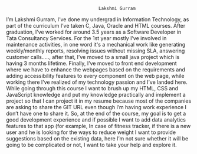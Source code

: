                                        Lakshmi Gurram
I’m Lakshmi Gurram, I’ve done my undergrad in Information Technology, as part of the curriculum I’ve taken C, Java, Oracle and HTML courses. After graduation, I’ve worked for around 3.5 years as a Software Developer in Tata Consultancy Services. For the 1st year mostly I’ve involved in maintenance activities, in one word it's a mechanical work like generating weekly/monthly reports, resolving issues without missing SLA, answering customer calls....., after that, I’ve moved to a small java project which is having 3 months lifetime. Finally, I’ve moved to front end development where we have to enhance the webpages based on the requirements and adding accessibility features to every component on the web page, while working there I’ve realized of my technology passion and I’ve landed here.
While going through this course I want to brush up my HTML, CSS and JavaScript knowledge and put my knowledge practically and implement a project so that I can project it in my resume because most of the companies are asking to share the GIT URL even though I’m having work experience I don’t have one to share it. So, at the end of the course, my goal is to get a good development experience and if possible I want to add data analytics features to that app (for example, In case of fitness tracker, if there is a new user and he is looking for the ways to reduce weight I want to provide suggestions based on the existing data, here I’m not sure whether it will be going to be complicated or not, I want to take your help and explore it.